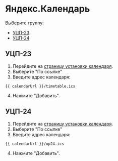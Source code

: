 <script setup>

const calendarUrl = "https://timetable.rostkov.me/c";

</script>

# Яндекс.Календарь

Выберите группу:

- [УЦП-23](#уцп-23)
- [УЦП-24](#уцп-24)

## УЦП-23

1. Перейдите на [страницу установки календаря](https://calendar.yandex.ru/import).
2. Выберите "По ссылке"
3. Введите адрес календаря:

```plaintext-vue
{{ calendarUrl }}/timetable.ics
```

4. Нажмите "Добавить".

## УЦП-24

1. Перейдите на [страницу установки календаря](https://calendar.yandex.ru/import).
2. Выберите "По ссылке"
3. Введите адрес календаря:

```plaintext-vue
{{ calendarUrl }}/up24.ics
```

4. Нажмите "Добавить".

